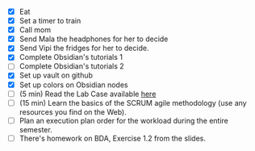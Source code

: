 - [x] Eat
- [x] Set a timer to train
- [x] Call mom
- [x] Send Mala the headphones for her to decide
- [x] Send Vipi the fridges for her to decide.
- [x] Complete Obsidian's tutorials 1
- [ ] Complete Obsidian's tutorials 2
- [x] Set up vault on github
- [x] Set up colors on Obsidian nodes
- [ ] (5 min) Read the Lab Case available [here](https://poliformat.upv.es/access/content/group/GRA_11555_2025/English%20_Group%20E_/Laboratory/Lab%20Case%20_ManteHos_2025.pdf)
- [ ] (15 min) Learn the basics of the SCRUM agile methodology (use any resources you find on the Web).
- [ ] Plan an execution plan order for the workload during the entire semester.
- [ ] There's homework on BDA, Exercise 1.2 from the slides.